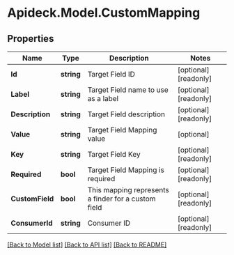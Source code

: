 # Apideck.Model.CustomMapping

## Properties

Name | Type | Description | Notes
------------ | ------------- | ------------- | -------------
**Id** | **string** | Target Field ID | [optional] [readonly] 
**Label** | **string** | Target Field name to use as a label | [optional] [readonly] 
**Description** | **string** | Target Field description | [optional] [readonly] 
**Value** | **string** | Target Field Mapping value | [optional] 
**Key** | **string** | Target Field Key | [optional] [readonly] 
**Required** | **bool** | Target Field Mapping is required | [optional] [readonly] 
**CustomField** | **bool** | This mapping represents a finder for a custom field | [optional] [readonly] 
**ConsumerId** | **string** | Consumer ID | [optional] [readonly] 

[[Back to Model list]](../README.md#documentation-for-models) [[Back to API list]](../README.md#documentation-for-api-endpoints) [[Back to README]](../README.md)

